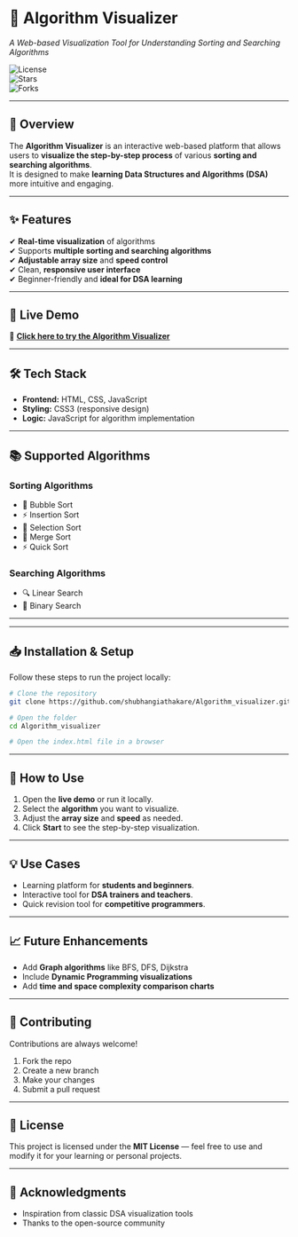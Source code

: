 # 🔢 Algorithm Visualizer
*A Web-based Visualization Tool for Understanding Sorting and Searching Algorithms*
 
![License](https://img.shields.io/github/license/shubhangiathakare/Algorithm_visualizer?color=blue)  
![Stars](https://img.shields.io/github/stars/shubhangiathakare/Algorithm_visualizer?style=social)  
![Forks](https://img.shields.io/github/forks/shubhangiathakare/Algorithm_visualizer?style=social)

---

## 📌 Overview
The **Algorithm Visualizer** is an interactive web-based platform that allows users to **visualize the step-by-step process** of various **sorting and searching algorithms**.  
It is designed to make **learning Data Structures and Algorithms (DSA)** more intuitive and engaging. 

---

## ✨ Features
✔ **Real-time visualization** of algorithms  
✔ Supports **multiple sorting and searching algorithms**  
✔ **Adjustable array size** and **speed control**  
✔ Clean, **responsive user interface**  
✔ Beginner-friendly and **ideal for DSA learning**  

---

## 🚀 Live Demo
🔗 [**Click here to try the Algorithm Visualizer**](https://shubhangiathakare.github.io/Algorithm_visualizer)  

---

## 🛠️ Tech Stack
- **Frontend:** HTML, CSS, JavaScript  
- **Styling:** CSS3 (responsive design)  
- **Logic:** JavaScript for algorithm implementation  

---

## 📚 Supported Algorithms

### Sorting Algorithms
- 🫧 Bubble Sort    
- ⚡ Insertion Sort  
- 🔀 Selection Sort  
- 🔗 Merge Sort  
- ⚡ Quick Sort  

### Searching Algorithms
- 🔍 Linear Search  
- 🔎 Binary Search  

---



---

## 📥 Installation & Setup
Follow these steps to run the project locally:  

```bash
# Clone the repository
git clone https://github.com/shubhangiathakare/Algorithm_visualizer.git

# Open the folder
cd Algorithm_visualizer

# Open the index.html file in a browser
```

---

## 🧪 How to Use
1. Open the **live demo** or run it locally.  
2. Select the **algorithm** you want to visualize.  
3. Adjust the **array size** and **speed** as needed.  
4. Click **Start** to see the step-by-step visualization.  

---

## 💡 Use Cases
- Learning platform for **students and beginners**.  
- Interactive tool for **DSA trainers and teachers**.  
- Quick revision tool for **competitive programmers**.  

---

## 📈 Future Enhancements
- Add **Graph algorithms** like BFS, DFS, Dijkstra  
- Include **Dynamic Programming visualizations**  
- Add **time and space complexity comparison charts**  

---

## 🤝 Contributing
Contributions are always welcome!  
1. Fork the repo  
2. Create a new branch  
3. Make your changes  
4. Submit a pull request  

---

## 📝 License
This project is licensed under the **MIT License** — feel free to use and modify it for your learning or personal projects.  

---

## 🙌 Acknowledgments
- Inspiration from classic DSA visualization tools  
- Thanks to the open-source community  

